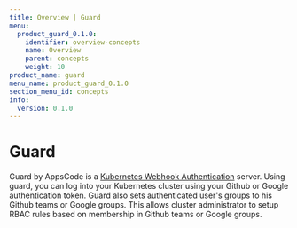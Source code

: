 ```yaml
---
title: Overview | Guard
menu:
  product_guard_0.1.0:
    identifier: overview-concepts
    name: Overview
    parent: concepts
    weight: 10
product_name: guard
menu_name: product_guard_0.1.0
section_menu_id: concepts
info:
  version: 0.1.0
---
```


# Guard

 Guard by AppsCode is a [Kubernetes Webhook Authentication](https://kubernetes.io/docs/admin/authentication/#webhook-token-authentication) server. Using guard, you can log into your Kubernetes cluster using your Github or Google authentication token. Guard also sets authenticated user's groups to his Github teams or Google groups. This allows cluster administrator to setup RBAC rules based on membership in Github teams or Google groups.
